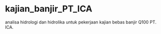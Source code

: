 # kajian_banjir_PT_ICA
analisa hidrologi dan hidrolika untuk pekerjaan kajian bebas banjir Q100 PT. ICA.
